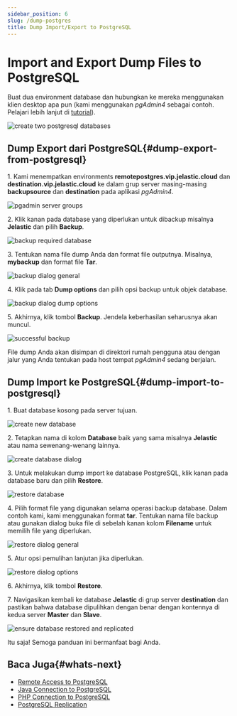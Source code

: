 ```yaml
---
sidebar_position: 6
slug: /dump-postgres
title: Dump Import/Export to PostgreSQL
---
```

# Import and Export Dump Files to PostgreSQL

Buat dua environment database dan hubungkan ke mereka menggunakan klien desktop apa pun (kami menggunakan _pgAdmin4_ sebagai contoh. Pelajari lebih lanjut di [tutorial](<https://docs.dewacloud.com/docs/remote-access-postgres>)).

![create two postgresql databases](#)

## Dump Export dari PostgreSQL{#dump-export-from-postgresql}

1\. Kami menempatkan environments **remotepostgres.vip.jelastic.cloud** dan **destination.vip.jelastic.cloud** ke dalam grup server masing-masing **backupsource** dan **destination** pada aplikasi _pgAdmin4_.

![pgadmin server groups](#)

2\. Klik kanan pada database yang diperlukan untuk dibackup misalnya **Jelastic** dan pilih **Backup**.

![backup required database](#)

3\. Tentukan nama file dump Anda dan format file outputnya. Misalnya, **mybackup** dan format file **Tar**.

![backup dialog general](#)

4\. Klik pada tab **Dump options** dan pilih opsi backup untuk objek database.

![backup dialog dump options](#)

5\. Akhirnya, klik tombol **Backup**. Jendela keberhasilan seharusnya akan muncul.

![successful backup](#)

File dump Anda akan disimpan di direktori rumah pengguna atau dengan jalur yang Anda tentukan pada host tempat _pgAdmin4_ sedang berjalan.

## Dump Import ke PostgreSQL{#dump-import-to-postgresql}

1\. Buat database kosong pada server tujuan.

![create new database](#)

2\. Tetapkan nama di kolom **Database** baik yang sama misalnya **Jelastic** atau nama sewenang-wenang lainnya.

![create database dialog](#)

3\. Untuk melakukan dump import ke database PostgreSQL, klik kanan pada database baru dan pilih **Restore**.

![restore database](#)

4\. Pilih format file yang digunakan selama operasi backup database. Dalam contoh kami, kami menggunakan format **tar**. Tentukan nama file backup atau gunakan dialog buka file di sebelah kanan kolom **Filename** untuk memilih file yang diperlukan.

![restore dialog general](#)

5\. Atur opsi pemulihan lanjutan jika diperlukan.

![restore dialog options](#)

6\. Akhirnya, klik tombol **Restore**.

7\. Navigasikan kembali ke database **Jelastic** di grup server **destination** dan pastikan bahwa database dipulihkan dengan benar dengan kontennya di kedua server **Master** dan **Slave**.

![ensure database restored and replicated](#)

Itu saja! Semoga panduan ini bermanfaat bagi Anda.

## Baca Juga{#whats-next}

  * [Remote Access to PostgreSQL](<https://docs.dewacloud.com/docs/remote-access-postgres>)
  * [Java Connection to PostgreSQL](<https://docs.dewacloud.com/docs/connection-to-postgresql>)
  * [PHP Connection to PostgreSQL](<https://docs.dewacloud.com/docs/connection-to-postgresql-php>)
  * [PostgreSQL Replication](<https://docs.dewacloud.com/docs/postgresql-database-replication>)